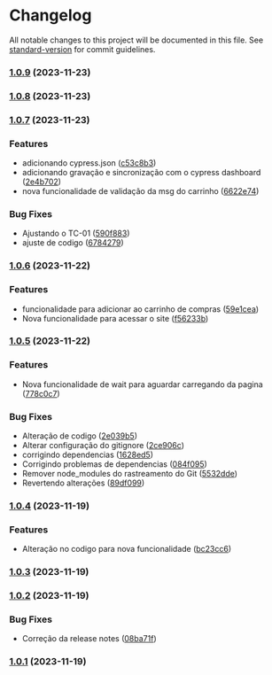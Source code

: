 # Changelog

All notable changes to this project will be documented in this file. See [standard-version](https://github.com/conventional-changelog/standard-version) for commit guidelines.

### [1.0.9](https://github.com/krolcm/seminario-devops-grupo-03/compare/v1.0.8...v1.0.9) (2023-11-23)

### [1.0.8](https://github.com/krolcm/seminario-devops-grupo-03/compare/v1.0.7...v1.0.8) (2023-11-23)

### [1.0.7](https://github.com/krolcm/seminario-devops-grupo-03/compare/v1.0.6...v1.0.7) (2023-11-23)


### Features

* adicionando cypress.json ([c53c8b3](https://github.com/krolcm/seminario-devops-grupo-03/commit/c53c8b3b092364f92c62a7c7f85df02cffca8348))
* adicionando gravação e sincronização com o cypress dashboard ([2e4b702](https://github.com/krolcm/seminario-devops-grupo-03/commit/2e4b702fb6c4444f8fefe53188fd0a258616728b))
* nova funcionalidade de validação da msg do carrinho ([6622e74](https://github.com/krolcm/seminario-devops-grupo-03/commit/6622e7496c70d6eaa3d6e9ad55aa169e95b9eaee))


### Bug Fixes

* Ajustando o TC-01 ([590f883](https://github.com/krolcm/seminario-devops-grupo-03/commit/590f8838e36bc787c7c7ad0b004d08e63015120e))
* ajuste de codigo ([6784279](https://github.com/krolcm/seminario-devops-grupo-03/commit/6784279ba00d90df5af1292073091becb9666fad))

### [1.0.6](https://github.com/krolcm/seminario-devops-grupo-03/compare/v1.0.5...v1.0.6) (2023-11-22)


### Features

* funcionalidade para adicionar ao carrinho de compras ([59e1cea](https://github.com/krolcm/seminario-devops-grupo-03/commit/59e1cea62d1c309c04e1b5d577a7c0c40dfb16ec))
* Nova funcionalidade para acessar o site ([f56233b](https://github.com/krolcm/seminario-devops-grupo-03/commit/f56233b4431149b00afc9082eda76d4d3041f50b))

### [1.0.5](https://github.com/krolcm/seminario-devops-grupo-03/compare/v1.0.4...v1.0.5) (2023-11-22)


### Features

* Nova funcionalidade de wait para aguardar carregando da pagina ([778c0c7](https://github.com/krolcm/seminario-devops-grupo-03/commit/778c0c78169fc8def8e97f085406c162aa23d482))


### Bug Fixes

* Alteração de codigo ([2e039b5](https://github.com/krolcm/seminario-devops-grupo-03/commit/2e039b582e3a0aa2762b62d0213db07f2d399611))
* Alterar configuração do gitignore ([2ce906c](https://github.com/krolcm/seminario-devops-grupo-03/commit/2ce906c654fca8afdea6bd0b83947a8dcb1e437d))
* corrigindo dependencias ([1628ed5](https://github.com/krolcm/seminario-devops-grupo-03/commit/1628ed51c1c099df3cc7a8ad7ba709fea831a891))
* Corrigindo problemas de dependencias ([084f095](https://github.com/krolcm/seminario-devops-grupo-03/commit/084f0956d5d8f6a5b6882411971231a519125569))
* Remover node_modules do rastreamento do Git ([5532dde](https://github.com/krolcm/seminario-devops-grupo-03/commit/5532dde0eab8d3e274310d0d22796957ee25a546))
* Revertendo alterações ([89df099](https://github.com/krolcm/seminario-devops-grupo-03/commit/89df099f39609cb5a9fbdae7bf0f0df414ce1cf3))

### [1.0.4](https://github.com/krolcm/seminario-devops-grupo-03/compare/v1.0.3...v1.0.4) (2023-11-19)


### Features

* Alteração no codigo para nova funcionalidade ([bc23cc6](https://github.com/krolcm/seminario-devops-grupo-03/commit/bc23cc627550a545f98f59e6d82f83a74c27757f))

### [1.0.3](https://github.com/krolcm/seminario-devops-grupo-03/compare/v1.0.2...v1.0.3) (2023-11-19)

### [1.0.2](https://github.com/krolcm/seminario-devops-grupo-03/compare/v1.0.1...v1.0.2) (2023-11-19)


### Bug Fixes

* Correção da release notes ([08ba71f](https://github.com/krolcm/seminario-devops-grupo-03/commit/08ba71f509f34ad8185552f0c5ce8763b6b8773a))

### [1.0.1](https://github.com/krolcm/seminario-devops-grupo-03/compare/v1.0.0...v1.0.1) (2023-11-19)
